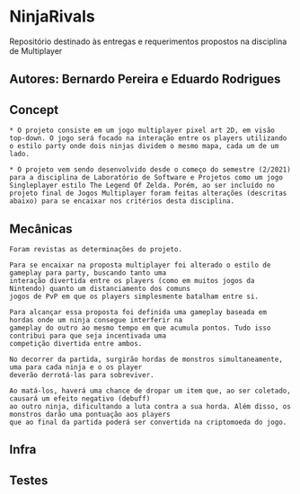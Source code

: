 # NinjaRivals
Repositório destinado às entregas e requerimentos propostos na disciplina de Multiplayer

## Autores: Bernardo Pereira e Eduardo Rodrigues

## Concept

	* O projeto consiste em um jogo multiplayer pixel art 2D, em visão top-down. O jogo será focado na interação entre os players utilizando o estilo party onde dois ninjas dividem o mesmo mapa, cada um de um lado.  
	
	* O projeto vem sendo desenvolvido desde o começo do semestre (2/2021) para a disciplina de Laboratório de Software e Projetos como um jogo Singleplayer estilo The Legend Of Zelda. Porém, ao ser incluído no projeto final de Jogos Multiplayer foram feitas alterações (descritas abaixo) para se encaixar nos critérios desta disciplina.	
	

## Mecânicas
	Foram revistas as determinações do projeto.
 
	Para se encaixar na proposta multiplayer foi alterado o estilo de gameplay para party, buscando tanto uma 
	interação divertida entre os players (como em muitos jogos da Nintendo) quanto um distanciamento dos comuns 
	jogos de PvP em que os players simplesmente batalham entre si.

	Para alcançar essa proposta foi definida uma gameplay baseada em hordas onde um ninja consegue interferir na 
	gameplay do outro ao mesmo tempo em que acumula pontos. Tudo isso contribui para que seja incentivada uma 
	competição divertida entre ambos.
	
	No decorrer da partida, surgirão hordas de monstros simultaneamente, uma para cada ninja e o os player 
	deverão derrotá-las para sobreviver.
	
	Ao matá-los, haverá uma chance de dropar um item que, ao ser coletado, causará um efeito negativo (debuff) 
	ao outro ninja, dificultando a luta contra a sua horda. Além disso, os monstros darão uma pontuação aos players 
	que ao final da partida poderá ser convertida na criptomoeda do jogo.

## Infra




## Testes

